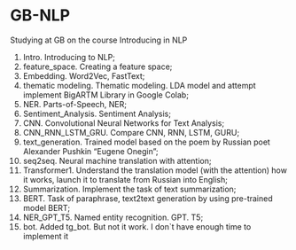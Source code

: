 # GB-NLP
Studying at GB on the course Introducing in NLP
1. Intro. Introducing to NLP;
2. feature_space. Creating a feature space;
3. Embedding. Word2Vec, FastText;
4. thematic modeling. Thematic modeling.
   LDA model and attempt implement BigARTM Library in Google Colab;
5. NER. Parts-of-Speech, NER;
6. Sentiment_Analysis. Sentiment Analysis;
7. CNN. Convolutional Neural Networks for Text Analysis;
8. CNN_RNN_LSTM_GRU. Compare CNN, RNN, LSTM, GURU;
9. text_generation. Trained model based on the poem by Russian poet Alexander Pushkin “Eugene Onegin”;
10. seq2seq. Neural machine translation with attention;
11. Transformer1. Understand the translation model (with the attention) how it works, launch it to translate from Russian into English;
12. Summarization. Implement the task of text summarization;
13. BERT. Task of paraphrase, text2text generation by using pre-trained model BERT;
14. NER_GPT_T5. Named entity recognition. GPT. T5;
15. bot. Added tg_bot. But not it work. I don`t have enough time to implement it
